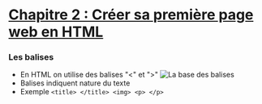 # [Chapitre 2 : Créer sa première page web en HTML](https://openclassrooms.com/fr/courses/1603881-creez-votre-site-web-avec-html5-et-css3/8061261-creez-votre-premiere-page-web-en-html)

### Les balises

* En HTML on utilise des balises "<" et ">"
![La base des balises](https://user.oc-static.com/upload/2022/11/25/16693910453649_FR_1603881_HTML-CSS_Static-Graphics_p1c3-1.jpg "une belle image")
* Balises indiquent nature du texte
* Exemple ```<title> </title> <img> <p> </p>```